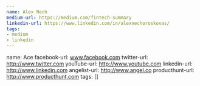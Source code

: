 ```yaml
---
name: Alex Nech
medium-url: https://medium.com/fintech-summary
linkedin-url: https://www.linkedin.com/in/alexnechoroskovas/
tags:
- medium
- linkedin
---
```

name: Ace
facebook-url: www.facebook.com
twitter-url: http://www.twitter.com
youTube-url: http://www.youtube.com
linkedin-url: http://www.linkedin.com
angelist-url: http://www.angel.co
producthunt-url: http://www.producthunt.com
tags: []
